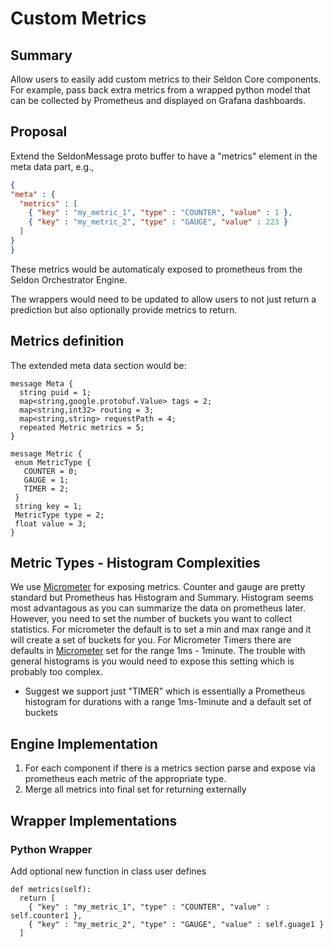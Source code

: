 # Custom Metrics

## Summary

Allow users to easily add custom metrics to their Seldon Core components. For example, pass back extra metrics from a wrapped python model that can be collected by Prometheus and displayed on Grafana dashboards.

## Proposal

Extend the SeldonMessage proto buffer to have a "metrics" element in the meta data part, e.g.,

```JSON
{
"meta" : {
  "metrics" : [
    { "key" : "my_metric_1", "type" : "COUNTER", "value" : 1 },
    { "key" : "my_metric_2", "type" : "GAUGE", "value" : 223 }
  ]
}
}
```

These metrics would be automaticaly exposed to prometheus from the Seldon Orchestrator Engine.

The wrappers would need to be updated to allow users to not just return a prediction but also optionally provide metrics to return.

## Metrics definition

The extended meta data section would be:

```
message Meta {
  string puid = 1; 
  map<string,google.protobuf.Value> tags = 2;
  map<string,int32> routing = 3;
  map<string,string> requestPath = 4;
  repeated Metric metrics = 5;
}

message Metric {
 enum MetricType {
   COUNTER = 0;
   GAUGE = 1;
   TIMER = 2;
 }
 string key = 1;
 MetricType type = 2;
 float value = 3;
}
```


## Metric Types - Histogram Complexities
We use [Micrometer](https://micrometer.io) for exposing metrics. Counter and gauge are pretty standard but Prometheus has Histogram and Summary. Histogram seems most advantagous as you can summarize the data on prometheus later. However, you need to set the number of buckets you want to collect statistics. For micrometer the default is to set a min and max range and it will create a set of buckets for you. For Micrometer Timers there are defaults in [Micrometer](https://micrometer.io/docs/concepts#_histograms_and_percentiles) set for the range 1ms - 1minute. The trouble with general histograms is you would need to expose this setting which is probably too complex.

 * Suggest we support just "TIMER" which is essentially a Prometheus histogram for durations with a  range 1ms-1minute and a default set of buckets


## Engine Implementation

 1. For each component if there is a metrics section parse and expose via prometheus each metric of the appropriate type.
 2. Merge all metrics into final set for returning externally 

## Wrapper Implementations

### Python Wrapper

Add optional new function in class user defines

```
def metrics(self):
  return [
    { "key" : "my_metric_1", "type" : "COUNTER", "value" : self.counter1 },
    { "key" : "my_metric_2", "type" : "GAUGE", "value" : self.guage1 }
  ]
```


